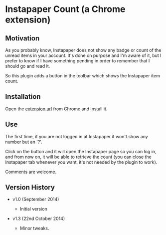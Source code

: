 # Instapaper Count (a Chrome extension)

## Motivation
As you probably know, Instapaper does not show any badge or count of the unread items in your account. It's done on purpose and I'm aware of it, but I prefer to know if I have something pending in order to remember that I should go and read it.

So this plugin adds a button in the toolbar which shows the Instapaper item count.


## Installation

Open the [extension url](https://chrome.google.com/webstore/detail/instapaper-count/oadfoocehndapcgpcbjngnnfonkilhjb) from Chrome and install it.


## Use
The first time, if you are not logged in at Instapaper it won't show any number but an '?'. 

Click on the button and it will open the Instapaper page so you can log in, and from now on, it will be able to retrieve the count (you can close the Instapaper tab whenever you want, it's not needed by the plugin to work).

Comments are welcome.


## Version History

* v1.0 (September 2014)

	- Initial version

* v1.3 (22nd October 2014)

	- Minor tweaks.

